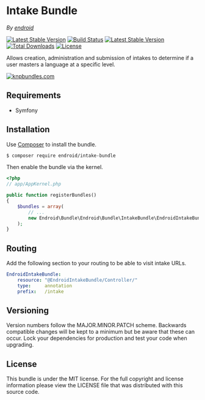 Intake Bundle
=============

*By [endroid](http://endroid.nl/)*

[![Latest Stable Version](http://img.shields.io/packagist/v/endroid/intake-bundle.svg)](https://packagist.org/packages/endroid/intake-bundle)
[![Build Status](http://img.shields.io/travis/endroid/EndroidIntakeBundle.svg)](http://travis-ci.org/endroid/EndroidIntakeBundle)
[![Latest Stable Version](https://poser.pugx.org/endroid/intake-bundle/v/stable.png)](https://packagist.org/packages/endroid/intake-bundle)
[![Total Downloads](http://img.shields.io/packagist/dt/endroid/intake-bundle.svg)](https://packagist.org/packages/endroid/intake-bundle)
[![License](http://img.shields.io/packagist/l/endroid/intake-bundle.svg)](https://packagist.org/packages/endroid/intake-bundle)

Allows creation, administration and submission of intakes to determine if a
user masters a language at a specific level.

[![knpbundles.com](http://knpbundles.com/endroid/EndroidIntakeBundle/badge-short)](http://knpbundles.com/endroid/EndroidIntakeBundle)

## Requirements

* Symfony

## Installation

Use [Composer](https://getcomposer.org/) to install the bundle.

``` bash
$ composer require endroid/intake-bundle
```

Then enable the bundle via the kernel.

``` php
<?php
// app/AppKernel.php

public function registerBundles()
{
    $bundles = array(
        // ...
        new Endroid\Bundle\Endroid\Bundle\IntakeBundle\EndroidIntakeBundle(),
    );
}
```

## Routing

Add the following section to your routing to be able to visit intake URLs.

``` yml
EndroidIntakeBundle:
    resource: "@EndroidIntakeBundle/Controller/"
    type:     annotation
    prefix:   /intake
```

## Versioning

Version numbers follow the MAJOR.MINOR.PATCH scheme. Backwards compatible
changes will be kept to a minimum but be aware that these can occur. Lock
your dependencies for production and test your code when upgrading.

## License

This bundle is under the MIT license. For the full copyright and license
information please view the LICENSE file that was distributed with this source code.
